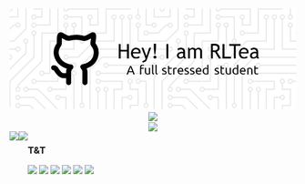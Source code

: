 <!-- ### Hi there 👋 -->
<!-- ![Header](https://raw.githubusercontent.com/RoaraeonLiou/RoaraeonLiou/main/github-header-image.png) -->
<!-- ![Header](./github-header-image.png) -->
<div align="center"> 
  <img src="https://raw.githubusercontent.com/RoaraeonLiou/RoaraeonLiou/main/github-header-image.png"> 
  <div></div>
  <img align="center" src="https://readme-typing-svg.demolab.com?font=Fira+Code&pause=1000&color=2977CB&center=true&vCenter=true&multiline=true&repeat=false&random=false&width=435&lines=Welcome+to+RLTea's+Github" />
  <div></div>
  <img align="center" src="https://komarev.com/ghpvc/?username=RoaraeonLiou" />
</div>
<!--
[![Typing SVG](https://readme-typing-svg.demolab.com?font=Fira+Code&pause=1000&color=2977CB&center=true&vCenter=true&multiline=true&repeat=false&random=false&width=435&lines=Welcome+to+RLTea's+Github)](https://git.io/typing-svg)
-->



<div style="width:100%;">
<a href="https://github.com/RoaraeonLiou">
  <img style="display:inline-block;float:left;width=50%;" align="center" src="https://github-readme-stats.vercel.app/api?username=RoaraeonLiou&show_icons=true" height="180"/>
</a>
<a href="https://github.com/anuraghazra/convoychat">
  <img style="display:inline-block;float:left;width=50%;" align="center" src="https://github-readme-stats.vercel.app/api/top-langs/?username=RoaraeonLiou&hide=jupyter%20notebook&layout=compact" height="180"/>
</a>
</div>
<!--
[![Readme Card](https://github-readme-stats.vercel.app/api?username=RoaraeonLiou&show_icons=true&title_color=ffffff&icon_color=bb2acf&text_color=daf7dc&bg_color=151515&card_width=300)](https://github.com/RoaraeonLiou)[![Top Langs](https://github-readme-stats.vercel.app/api/top-langs/?username=RoaraeonLiou&layout=compact&exclude_repo=RoaraeonLiou.github.io&title_color=ffffff&icon_color=bb2acf&text_color=daf7dc&bg_color=151515&height=30)](https://github.com/RoaraeonLiou)
-->

### T&T

<!-- [![](https://img.shields.io/badge/-Java-007396?style=flat-square&logo=java&logoColor=ffffff)](https://github.com/RoaraeonLiou) -->

![](https://img.shields.io/badge/OS-Linux-informational?style=flat&logo=linux&logoColor=white&color=2bbc8a)
![](https://img.shields.io/badge/OS-Windows-informational?style=flat&logo=windows&logoColor=white&color=2bbc8a)
![](https://img.shields.io/badge/Code-Java-informational?style=flat&logo=java&logoColor=white&color=2bbc8a)
![](https://img.shields.io/badge/Code-Python-informational?style=flat&logo=python&logoColor=white&color=2bbc8a)
![](https://img.shields.io/badge/Code-C++-informational?style=flat&logo=cplusplus&logoColor=white&color=2bbc8a)
![](https://img.shields.io/badge/Code-GoLang-informational?style=flat&logo=go&logoColor=white&color=2bbc8a)

<!--
🌱 It's RLTEA space.
**RoaraeonLiou/RoaraeonLiou** is a ✨ _special_ ✨ repository because its `README.md` (this file) appears on your GitHub profile.

Here are some ideas to get you started:

- 🔭 I’m currently working on ...
- 🌱 I’m currently learning ...
- 👯 I’m looking to collaborate on ...
- 🤔 I’m looking for help with ...
- 💬 Ask me about ...
- 📫 How to reach me: ...
- 😄 Pronouns: ...
- ⚡ Fun fact: ...
-->


<!--https://cloud.tencent.com/developer/article/1866501-->
<!--
<a href="https://github.com/anuraghazra/github-readme-stats">
  <img align="center" src="https://github-readme-stats.vercel.app/api/pin/?username=anuraghazra&repo=github-readme-stats" />
</a>
<a href="https://github.com/RoaraeonLiou/Qt-based-algorithms-run-visualization-Application">
  <img align="center" src="https://github-readme-stats.vercel.app/api/pin/?username=RoaraeonLiou&repo=Qt-based-algorithms-run-visualization-Application" />
</a>



# Pinned


<a href="https://github.com/RoaraeonLiou/Qt-based-algorithms-run-visualization-Application">
  <img align="center" src="https://github-readme-stats.vercel.app/api/pin/?username=RoaraeonLiou&repo=Qt-based-algorithms-run-visualization-Application" />
</a>
<a href="https://github.com/RoaraeonLiou/ProcessBar">
  <img align="center" src="https://github-readme-stats.vercel.app/api/pin/?username=RoaraeonLiou&repo=ProcessBar" />
</a>
<a href="https://github.com/RoaraeonLiou/SimCodeRetrieve">
  <img align="center" src="https://github-readme-stats.vercel.app/api/pin/?username=RoaraeonLiou&repo=SimCodeRetrieve" />
</a>
<a href="https://github.com/RoaraeonLiou/bug_classification_based_on_LDA_theme_characteristics">
  <img align="center" src="https://github-readme-stats.vercel.app/api/pin/?username=RoaraeonLiou&repo=bug_classification_based_on_LDA_theme_characteristics" />
</a>
<a href="https://github.com/RoaraeonLiou/Networking_Course_Design">
  <img align="center" src="https://github-readme-stats.vercel.app/api/pin/?username=RoaraeonLiou&repo=Networking_Course_Design" />
</a>
<a href="https://github.com/RoaraeonLiou/Proteus-Electronic-clock">
  <img align="center" src="https://github-readme-stats.vercel.app/api/pin/?username=RoaraeonLiou&repo=Proteus-Electronic-clock" />
</a>
-->


